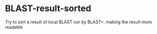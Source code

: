 # BLAST-result-sorted
Try to sort a result of local BLAST run by BLAST+, making the result more readable
